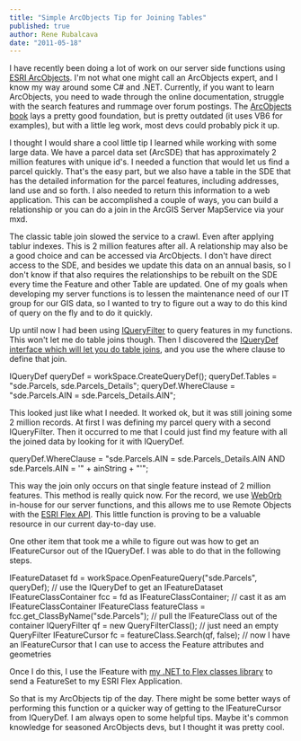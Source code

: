 ```yaml
---
title: "Simple ArcObjects Tip for Joining Tables"
published: true
author: Rene Rubalcava
date: "2011-05-18"
---
```


I have recently been doing a lot of work on our server side functions using [ESRI ArcObjects](http://help.arcgis.com/en/sdk/10.0/arcobjects_net/ao_home.html). I'm not what one might call an ArcObjects expert, and I know my way around some C# and .NET. Currently, if you want to learn ArcObjects, you need to wade through the online documentation, struggle with the search features and rummage over forum postings. The [ArcObjects book](http://www.amazon.com/gp/product/158948018X/ref=as_li_ss_tl?ie=UTF8&tag=odoenet-20&linkCode=as2&camp=217145&creative=399369&creativeASIN=158948018X) lays a pretty good foundation, but is pretty outdated (it uses VB6 for examples), but with a little leg work, most devs could probably pick it up.

I thought I would share a cool little tip I learned while working with some large data. We have a parcel data set (ArcSDE) that has approximately 2 million features with unique id's. I needed a function that would let us find a parcel quickly. That's the easy part, but we also have a table in the SDE that has the detailed information for the parcel features, including addresses, land use and so forth. I also needed to return this information to a web application. This can be accomplished a couple of ways, you can build a relationship or you can do a join in the ArcGIS Server MapService via your mxd.

The classic table join slowed the service to a crawl. Even after applying tablur indexes. This is 2 million features after all. A relationship may also be a good choice and can be accessed via ArcObjects. I don't have direct access to the SDE, and besides we update this data on an annual basis, so I don't know if that also requires the relationships to be rebuilt on the SDE every time the Feature and other Table are updated. One of my goals when developing my server functions is to lessen the maintenance need of our IT group for our GIS data, so I wanted to try to figure out a way to do this kind of query on the fly and to do it quickly.

Up until now I had been using [IQueryFilter](http://help.arcgis.com/en/sdk/10.0/arcobjects_net/componenthelp/index.html#//0025000006mr000000) to query features in my functions. This won't let me do table joins though. Then I discovered the [IQueryDef interface which will let you do table joins](http://help.arcgis.com/en/sdk/10.0/arcobjects_net/conceptualhelp/index.html#//0001000002zw000000), and you use the where clause to define that join.

IQueryDef queryDef = workSpace.CreateQueryDef();
queryDef.Tables = "sde.Parcels, sde.Parcels\_Details";
queryDef.WhereClause = "sde.Parcels.AIN = sde.Parcels\_Details.AIN";

This looked just like what I needed. It worked ok, but it was still joining some 2 million records. At first I was defining my parcel query with a second IQueryFilter. Then it occurred to me that I could just find my feature with all the joined data by looking for it with IQueryDef.

queryDef.WhereClause = "sde.Parcels.AIN = sde.Parcels\_Details.AIN AND sde.Parcels.AIN = '" + ainString + "'";

This way the join only occurs on that single feature instead of 2 million features. This method is really quick now. For the record, we use [WebOrb](http://www.themidnightcoders.com/products/weborb-for-net/overview.html) in-house for our server functions, and this allows me to use Remote Objects with the [ESRI Flex API](http://help.arcgis.com/en/webapi/flex/index.html). This little function is proving to be a valuable resource in our current day-to-day use.

One other item that took me a while to figure out was how to get an IFeatureCursor out of the IQueryDef. I was able to do that in the following steps.

IFeatureDataset fd = workSpace.OpenFeatureQuery("sde.Parcels", queryDef); // use the IQueryDef to get an IFeatureDataset
IFeatureClassContainer fcc = fd as IFeatureClassContainer; // cast it as am IFeatureClassContainer
IFeatureClass featureClass = fcc.get\_ClassByName("sde.Parcels"); // pull the IFeatureClass out of the container
IQueryFilter qf = new QueryFilterClass(); // just need an empty QueryFilter
IFeatureCursor fc = featureClass.Search(qf, false); // now I have an IFeatureCursor that I can use to access the Feature attributes and geometries

Once I do this, I use the IFeature with [my .NET to Flex classes library](https://github.com/odoe/esri_dotnet_flex) to send a FeatureSet to my ESRI Flex Application.

So that is my ArcObjects tip of the day. There might be some better ways of performing this function or a quicker way of getting to the IFeatureCursor from IQueryDef. I am always open to some helpful tips. Maybe it's common knowledge for seasoned ArcObjects devs, but I thought it was pretty cool.
